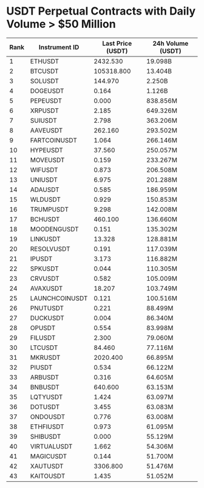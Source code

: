 # USDT Perpetual Contracts with Daily Volume > $50 Million

| Rank | Instrument ID | Last Price (USDT) | 24h Volume (USDT) |
|------|---------------|-------------------|-------------------|
| 1 | ETHUSDT | 2432.530 | 19.098B |
| 2 | BTCUSDT | 105318.800 | 13.404B |
| 3 | SOLUSDT | 144.970 | 2.250B |
| 4 | DOGEUSDT | 0.164 | 1.126B |
| 5 | PEPEUSDT | 0.000 | 838.856M |
| 6 | XRPUSDT | 2.185 | 649.326M |
| 7 | SUIUSDT | 2.798 | 363.206M |
| 8 | AAVEUSDT | 262.160 | 293.502M |
| 9 | FARTCOINUSDT | 1.064 | 266.146M |
| 10 | HYPEUSDT | 37.560 | 250.057M |
| 11 | MOVEUSDT | 0.159 | 233.267M |
| 12 | WIFUSDT | 0.873 | 206.508M |
| 13 | UNIUSDT | 6.975 | 201.288M |
| 14 | ADAUSDT | 0.585 | 186.959M |
| 15 | WLDUSDT | 0.929 | 150.853M |
| 16 | TRUMPUSDT | 9.298 | 142.008M |
| 17 | BCHUSDT | 460.100 | 136.660M |
| 18 | MOODENGUSDT | 0.151 | 135.302M |
| 19 | LINKUSDT | 13.328 | 128.881M |
| 20 | RESOLVUSDT | 0.191 | 117.039M |
| 21 | IPUSDT | 3.173 | 116.882M |
| 22 | SPKUSDT | 0.044 | 110.305M |
| 23 | CRVUSDT | 0.582 | 105.009M |
| 24 | AVAXUSDT | 18.207 | 103.749M |
| 25 | LAUNCHCOINUSDT | 0.121 | 100.516M |
| 26 | PNUTUSDT | 0.221 | 88.499M |
| 27 | DUCKUSDT | 0.004 | 86.340M |
| 28 | OPUSDT | 0.554 | 83.998M |
| 29 | FILUSDT | 2.300 | 79.060M |
| 30 | LTCUSDT | 84.460 | 77.116M |
| 31 | MKRUSDT | 2020.400 | 66.895M |
| 32 | PIUSDT | 0.534 | 66.122M |
| 33 | ARBUSDT | 0.316 | 64.605M |
| 34 | BNBUSDT | 640.600 | 63.153M |
| 35 | LQTYUSDT | 1.424 | 63.097M |
| 36 | DOTUSDT | 3.455 | 63.083M |
| 37 | ONDOUSDT | 0.776 | 63.008M |
| 38 | ETHFIUSDT | 0.973 | 61.095M |
| 39 | SHIBUSDT | 0.000 | 55.129M |
| 40 | VIRTUALUSDT | 1.662 | 54.306M |
| 41 | MAGICUSDT | 0.144 | 51.700M |
| 42 | XAUTUSDT | 3306.800 | 51.476M |
| 43 | KAITOUSDT | 1.435 | 51.052M |
